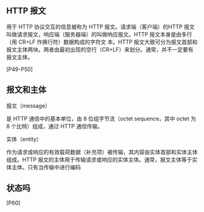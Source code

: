 ## HTTP 报文 ##

用于 HTTP 协议交互的信息被称为 HTTP 报文。请求端（客户端）的HTTP 报文叫做请求报文，响应端（服务器端）的叫做响应报文。HTTP 报文本身是由多行（用 CR+LF 作换行符）数据构成的字符文
本。HTTP 报文大致可分为报文首部和报文主体两块。两者由最初出现的空行（CR+LF）来划分。通常，并不一定要有报文主体。

[P49-P50]

## 报文和主体 ##

报文（message）

是 HTTP 通信中的基本单位，由 8 位组字节流（octet sequence，其中 octet 为 8 个比特）组成，通过 HTTP 通信传输。

实体（entity）

作为请求或响应的有效载荷数据（补充项）被传输，其内容由实体首部和实体主体组成。HTTP 报文的主体用于传输请求或响应的实体主体。通常，报文主体等于实体主体。只有当传输中进行编码

## 状态吗 ##

[P60]






